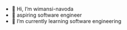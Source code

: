 - 👋 Hi, I’m wimansi-navoda
- 👀 aspiring software engineer
- 🌱 I’m currently learning software engineering 





<!---
wimansi-navoda/wimansi-navoda is a ✨ special ✨ repository because its `README.md` (this file) appears on your GitHub profile.
You can click the Preview link to take a look at your changes.
--->
